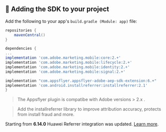## <a id="add-sdk-to-project"> 📲 Adding the SDK to your project

Add the following to your app's `build.gradle (Module: app)` file:

```groovy
repositories {
    mavenCentral()
}

dependencies {
...
implementation 'com.adobe.marketing.mobile:core:2.+'
implementation 'com.adobe.marketing.mobile:lifecycle:2.+'
implementation 'com.adobe.marketing.mobile:identity:2.+'
implementation 'com.adobe.marketing.mobile:signal:2.+'

implementation "com.appsflyer.appsflyer-adobe-aep-sdk-extension:6.+"
implementation 'com.android.installreferrer:installreferrer:2.1'
}
```

> The Appsflyer plugin is compatibe with Adobe versions > 2.x .  

> Add the installreferrer library to improve attribution accuracy, protects from install fraud and more.
 
Starting from **6.14.0** Huawei Referrer integration was updated. [Learn more](https://dev.appsflyer.com/hc/docs/install-android-sdk#huawei-install-referrer).

